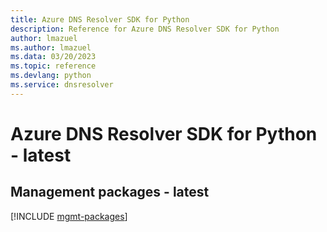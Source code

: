 ```yaml
---
title: Azure DNS Resolver SDK for Python
description: Reference for Azure DNS Resolver SDK for Python
author: lmazuel
ms.author: lmazuel
ms.data: 03/20/2023
ms.topic: reference
ms.devlang: python
ms.service: dnsresolver
---
```

# Azure DNS Resolver SDK for Python - latest

## Management packages - latest
[!INCLUDE [mgmt-packages](dns-resolver-mgmt-index.md)]